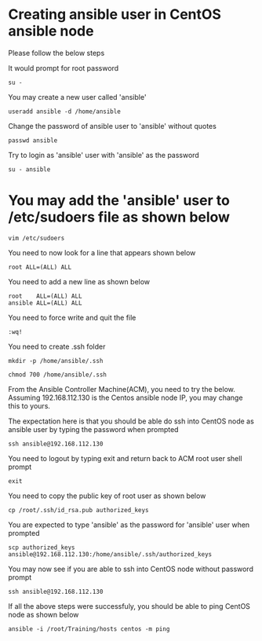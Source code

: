 # Creating ansible user in CentOS ansible node

Please follow the below steps

It would prompt for root password

    su -
    
You may create a new user called 'ansible'

    useradd ansible -d /home/ansible

Change the password of ansible user to 'ansible' without quotes

    passwd ansible
    
Try to login as 'ansible' user with 'ansible' as the password

    su - ansible
    

# You may add the 'ansible' user to /etc/sudoers file as shown below
    
    vim /etc/sudoers
    
You need to now look for a line that appears shown below

    root ALL=(ALL) ALL

You need to add a new line as shown below

    root    ALL=(ALL) ALL
    ansible ALL=(ALL) ALL    
    
You need to force write and quit the file

    :wq!
 
You need to create .ssh folder

    mkdir -p /home/ansible/.ssh
    
    chmod 700 /home/ansible/.ssh
    
From the Ansible Controller Machine(ACM), you need to try the below. Assuming 192.168.112.130 is the Centos ansible node IP, you may change this to yours.

The expectation here is that you should be able do ssh into CentOS node as ansible user by typing the password when prompted

    ssh ansible@192.168.112.130

You need to logout by typing exit and return back to ACM root user shell prompt

    exit

You need to copy the public key of root user as shown below
    
    cp /root/.ssh/id_rsa.pub authorized_keys
    
You are expected to type 'ansible' as the password for 'ansible' user when prompted
    
    scp authorized_keys ansible@192.168.112.130:/home/ansible/.ssh/authorized_keys
    
You may now see if you are able to ssh into CentOS node without password prompt
    
    ssh ansible@192.168.112.130
    
If all the above steps were successfuly, you should be able to ping CentOS node as shown below
    
    ansible -i /root/Training/hosts centos -m ping
